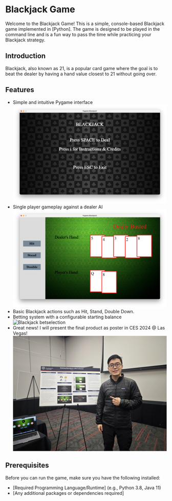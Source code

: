 # Blackjack Game

Welcome to the Blackjack Game! This is a simple, console-based Blackjack game implemented in [Python]. The game is designed to be played in the command line and is a fun way to pass the time while practicing your Blackjack strategy.

## Introduction

Blackjack, also known as 21, is a popular card game where the goal is to beat the dealer by having a hand value closest to 21 without going over.

## Features

- Simple and intuitive Pygame interface
  ![Blackjack Homepage](png/homepage.png "HomePage")
- Single player gameplay against a dealer AI
  ![Blackjack MainGame](png/main_game.png "Main Game")
- Basic Blackjack actions such as Hit, Stand, Double Down.
- Betting system with a configurable starting balance
  ![Blackjack betselection](png/bet_selection.png "bet selection")
- Great news! I will present the final product as poster in CES 2024 @ Las Vegas!
  ![CES 2024 poster session](png/ces_presenter.jpg "poster presenter")
## Prerequisites

Before you can run the game, make sure you have the following installed:
- [Required Programming Language/Runtime] (e.g., Python 3.8, Java 11)
- [Any additional packages or dependencies required]
